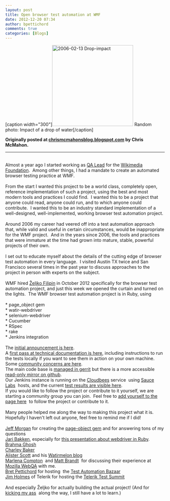 ```yaml
---
layout: post
title: Open browser test automation at WMF
date: 2012-12-20 07:34
author: bpettichord
comments: true
categories: [Blogs]
---
```

[caption width="300"]<a title="By Roger McLassus (Picture taken and uploaded by Roger McLassus.) [GFDL (http://www.gnu.org/copyleft/fdl.html) or CC-BY-SA-3.0 (http://creativecommons.org/licenses/by-sa/3.0/)], via Wikimedia Commons" href="http://commons.wikimedia.org/wiki/File%3A2006-02-13_Drop-impact.jpg"><img width="256" alt="2006-02-13 Drop-impact" src="//upload.wikimedia.org/wikipedia/commons/thumb/f/f8/2006-02-13_Drop-impact.jpg/256px-2006-02-13_Drop-impact.jpg" /></a> Random photo: Impact of a drop of water[/caption]

<strong>Originally posted at <a href="http://chrismcmahonsblog.blogspot.com/2012/12/open-browser-test-automation-at-wmf.html">chrismcmahonsblog.blogspot.com</a> by Chris McMahon.</strong>

<hr />

<div>
<br>
Almost a year ago I started working as <a href="https://www.mediawiki.org/wiki/User:Cmcmahon" target="_blank">QA Lead</a> for the <a href="https://wikimediafoundation.org/wiki/Home" target="_blank">Wikimedia Foundation</a>.&nbsp; Among other things, I had a mandate to create an automated browser testing practice at WMF.<br>
<br>
From the start I wanted this project to be a world class, completely open, reference implementation of such a project, using the best and most modern tools and practices I could find.&nbsp; I wanted this to be a project that anyone could read, anyone could run, and to which anyone could contribute.&nbsp; I wanted this to be an industry standard implementation of a well-designed, well-implemented, working browser test automation project.<br>
<br>
Around 2006 my career had veered off into a test automation approach that, while valid and useful in certain circumstances, would be inappropriate for the WMF project.&nbsp; And in the years since 2006, the tools and practices that were immature at the time had grown into mature, stable, powerful projects of their own.&nbsp; <br>
<br>
I set out to educate myself about the details of the cutting edge of browser test automation in every language.&nbsp; I visited Austin TX twice and San Francisco several times in the past year to discuss approaches to the project in person with experts on the subject.&nbsp; <br>
<br>
WMF hired <a href="https://twitter.com/zeljkofilipin/" target="_blank">Željko Filipin</a> in October 2012 specifically for the browser test automation project, and just this week we opened the curtain and turned on the lights.&nbsp; The WMF browser test automation project is in Ruby, using<br>
<br>
* page_object gem<br>
* watir-webdriver<br>
* selenium-webdriver<br>
* Cucumber<br>
* RSpec<br>
* rake<br>
* Jenkins integration<br>
<br>
The <a href="http://www.gossamer-threads.com/lists/wiki/wikitech/319419" target="_blank">initial announcement is here</a>. <br>
A <a href="https://www.mediawiki.org/wiki/QA/running_and_writing_browser_tests" target="_blank">first pass at technical documentation is here</a>, including instructions to run the tests locally if you want to see them in action on your own machine. <br>
Some <a href="https://www.mediawiki.org/wiki/Browser_testing/community_automated_browser_testing" target="_blank">community concerns are here</a>. <br>
The main code base is <a href="https://gerrit.wikimedia.org/r/#/q/status:merged+project:qa/browsertests,n,z" target="_blank">managed in gerrit</a> but there is a more accessible <a href="https://github.com/wikimedia/qa-browsertests" target="_blank">read-only mirror on github</a>. <br>
Our Jenkins instance is running on the <a href="http://www.cloudbees.com/" target="_blank">Cloudbees</a> service&nbsp; using <a href="https://saucelabs.com/" target="_blank">Sauce Labs</a>&nbsp; hosts, and the current <a href="https://wmf.ci.cloudbees.com/" target="_blank">test results are visible here</a>. <br>
If you would like to follow the project or contribute to it yourself, we are starting a community group you can join.&nbsp; Feel free to <a href="https://www.mediawiki.org/wiki/Groups/Proposals/Browser_testing" target="_blank">add yourself to the page here</a>&nbsp; to follow the project or contribute to it. <br>
<br>
Many people helped me along the way to making this project what it is.&nbsp; Hopefully I haven't left out anyone, feel free to remind me if I did! <br>
<br>
<a href="https://twitter.com/@chzy" target="_blank">Jeff Morgan</a> for creating the <a href="https://github.com/cheezy/page-object" target="_blank">page-object gem</a> and for answering tons of my questions<br>
<a href="https://twitter.com/jarib" target="_blank">Jari Bakken</a>, especially for <a href="https://speakerdeck.com/jarib/automating-130-browser-platform-and-language-combinations-without-going-insane" target="_blank">this presentation about webdriver in Ruby</a>. <br>
<a href="https://twitter.com/bramhaghosh" target="_blank">Brahma Ghosh</a><br>
<a href="https://twitter.com/charley_baker" target="_blank">Charley Baker</a><br>
<a href="https://twitter.com/alisterscott" target="_blank">Alister Scott</a> and his <a href="http://watirmelon.com/" target="_blank">Watirmelon blog</a><br>
<a href="https://twitter.com/marlenac" target="_blank">Marlena Compton</a>&nbsp; and <a href="https://twitter.com/m8ttyb" target="_blank">Matt Brandt</a>&nbsp; for discussing their experience at <a href="https://quality.mozilla.org/" target="_blank">Mozilla WebQA</a> with me. <br>
<a href="https://twitter.com/bpettichord" target="_blank">Bret Pettichord</a> for hosting&nbsp; the <a href="http://watir.com/test-automation-bazaar/" target="_blank">Test Automation Bazaar</a> <br>
<a href="https://twitter.com/aJimHolmes" target="_blank">Jim Holmes</a> of Telerik for hosting the <a href="http://www.telerik.com/automated-testing-tools/blog/12-05-07/telerik-testing-summit-wrapup.aspx" target="_blank">Telerik Test Summit </a><br>
<br>
And especially Željko for actually building the actual project! (And for <a href="http://kickurass.org/" target="_blank">kicking my ass</a>&nbsp; along the way, I still have a lot to learn.)
<div style="clear:both;"></div>
</div>
